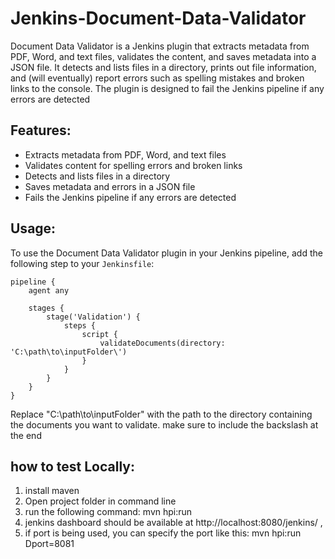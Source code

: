 # Jenkins-Document-Data-Validator
Document Data Validator is a Jenkins plugin that extracts metadata from PDF, Word, and text files, validates the content, and saves metadata into a JSON file. It detects and lists files in a directory, prints out file information, and (will eventually) report errors such as spelling mistakes and broken links to the console. The plugin is designed to fail the Jenkins pipeline if any errors are detected

## Features:  
- Extracts metadata from PDF, Word, and text files
- Validates content for spelling errors and broken links
- Detects and lists files in a directory
- Saves metadata and errors in a JSON file
- Fails the Jenkins pipeline if any errors are detected

## Usage: 
To use the Document Data Validator plugin in your Jenkins pipeline, add the following step to your `Jenkinsfile`:

```
pipeline {
    agent any

    stages {
        stage('Validation') {
            steps {
                script {
                    validateDocuments(directory: 'C:\path\to\inputFolder\')
                }
            }
        }
    }
}

```
Replace "C:\path\to\inputFolder\" with the path to the directory containing the documents you want to validate.
make sure to include the backslash at the end

## how to test Locally:
1. install maven
2. Open project folder in command line
3. run the following command:   mvn hpi:run
4. jenkins dashboard should be available at http://localhost:8080/jenkins/ , 
5. if port is being used, you can specify the port like this:    mvn hpi:run Dport=8081  
